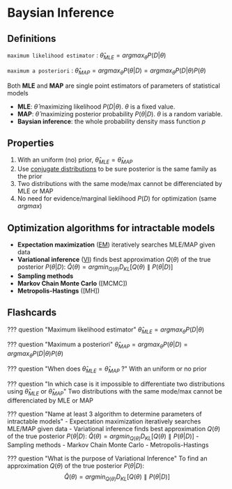 # Baysian Inference

## Definitions

`maximum likelihood estimator`
: $\hat{\theta}_{MLE}=argmax_{\theta}{P(D|\theta)}$

`maximum a posteriori`
: $\hat{\theta}_{MAP}=argmax_{\theta}{P(\theta|D)} = argmax_{\theta}{P(D|\theta)P(\theta)}$

Both **MLE** and **MAP** are single point estimators of parameters of statistical models

- **MLE**: $\hat{\theta}$ maximizing likelihood ${P(D|\theta)}$. $\theta$ is a fixed value.
- **MAP**: $\hat{\theta}$ maximizing posterior probability ${P(\theta|D)}$. $\theta$ is a random variable.
- **Baysian inference**: the whole probability density mass function $p$

## Properties

1. With an uniform (no) prior, $\hat{\theta}_{MLE} = \hat{\theta}_{MAP}$
2. Use [conjugate distributions](https://vioshyvo.github.io/Bayesian_inference/conjugate-distributions.html) to be sure
posterior is the same family as the prior
3. Two distributions with the same mode/max cannot be differenciated by MLE or MAP
4. No need for evidence/marginal lieklihood $P(D)$ for optimization (same $argmax$)

## Optimization algorithms for intractable models

- **Expectation maximization** ([EM](https://stats.stackexchange.com/a/524802)) iteratively searches MLE/MAP given data
- **Variational inference** ([VI](https://gregorygundersen.com/blog/2021/04/16/variational-inference/)) finds best
approximation $Q(\theta)$ of the true posterior $P(\theta|D)$:
$\hat{Q}(\theta)=argmin_{Q(\theta)}D_{KL}[Q(\theta) \parallel P(\theta|D)]$
- **Sampling methods**
- **Markov Chain Monte Carlo** ([MCMC])
- **Metropolis-Hastings** ([MH])

## Flashcards
??? question "Maximum likelihood estimator"
    $\hat{\theta}_{MLE}=argmax_{\theta}{P(D|\theta)}$

??? question "Maximum a posteriori"
    $\hat{\theta}_{MAP}=argmax_{\theta}{P(\theta|D)} = argmax_{\theta}{P(D|\theta)P(\theta)}$

??? question "When does $\hat{\theta}_{MLE} = \hat{\theta}_{MAP}$ ?"
    With an uniform or no prior

??? question "In which case is it impossible to differentiate two distributions using $\hat{\theta}_{MLE}$ or $\hat{\theta}_{MAP}$"
    Two distributions with the same mode/max cannot be differenciated by MLE or MAP

??? question "Name at least 3 algorithm to determine parameters of intractable models"
    - Expectation maximization iteratively searches MLE/MAP given data
    - Variational inference  finds best
    approximation
    $Q(\theta)$ of the true posterior $P(\theta|D)$: $\hat{Q}(\theta)=argmin_{Q(\theta)}D_{KL}[Q(\theta) \parallel P(\theta|D)]$
    - Sampling methods
    - Markov Chain Monte Carlo
    - Metropolis-Hastings

??? question "What is the purpose of Variational Inference"
    To find an approximation $Q(\theta)$ of the true posterior $P(\theta|D)$:
    $$\hat{Q}(\theta)=argmin_{Q(\theta)}D_{KL}[Q(\theta) \parallel P(\theta|D)]$$
